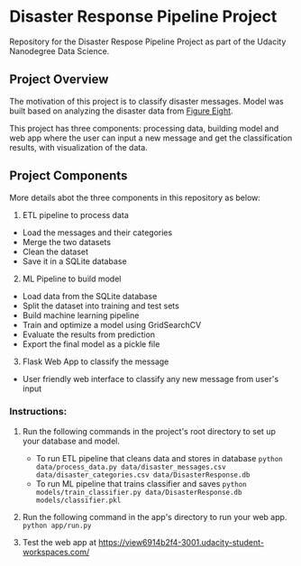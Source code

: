 # Disaster Response Pipeline Project
Repository for the Disaster Respose Pipeline Project as part of the Udacity Nanodegree Data Science. 

## Project Overview
The motivation of this project is to classify disaster messages. Model was built based on analyzing the disaster data from <a href="https://www.figure-eight.com/" target="_blank">Figure Eight</a>.

This project has three components: processing data, building model and web app where the user can input a new message and get the classification results, with visualization of the data.

## Project Components
More details abot the three components in this repository as below:

1. ETL pipeline to process data
* Load the messages and their categories
* Merge the two datasets
* Clean the dataset
* Save it in a SQLite database

2. ML Pipeline to build model
* Load data from the SQLite database
* Split the dataset into training and test sets
* Build machine learning pipeline 
* Train and optimize a model using GridSearchCV
* Evaluate the results from prediction
* Export the final model as a pickle file

3. Flask Web App to classify the message

* User friendly web interface to classify any new message from user's input


### Instructions:
1. Run the following commands in the project's root directory to set up your database and model.

    - To run ETL pipeline that cleans data and stores in database
        `python data/process_data.py data/disaster_messages.csv data/disaster_categories.csv data/DisasterResponse.db`
    - To run ML pipeline that trains classifier and saves
        `python models/train_classifier.py data/DisasterResponse.db models/classifier.pkl`

2. Run the following command in the app's directory to run your web app.
    `python app/run.py`

3. Test the web app at https://view6914b2f4-3001.udacity-student-workspaces.com/
